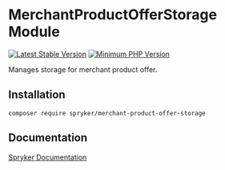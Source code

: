 # MerchantProductOfferStorage Module
[![Latest Stable Version](https://poser.pugx.org/spryker/merchant-product-offer-storage/v/stable.svg)](https://packagist.org/packages/spryker/merchant-product-offer-storage)
[![Minimum PHP Version](https://img.shields.io/badge/php-%3E%3D%207.4-8892BF.svg)](https://php.net/)

Manages storage for merchant product offer.

## Installation

```
composer require spryker/merchant-product-offer-storage
```

## Documentation

[Spryker Documentation](https://academy.spryker.com/developing_with_spryker/module_guide/modules.html)
